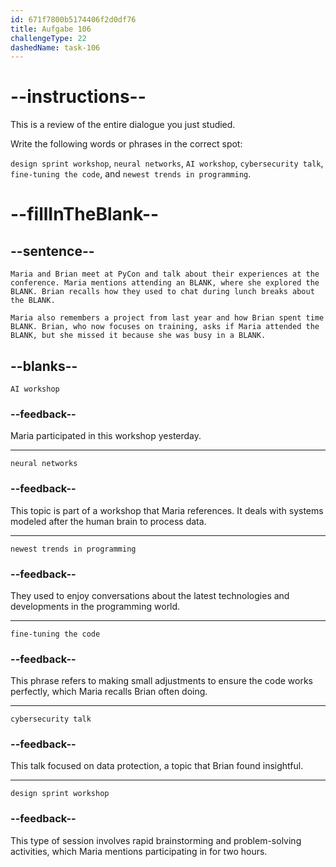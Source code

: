 ```yaml
---
id: 671f7800b5174406f2d0df76
title: Aufgabe 106
challengeType: 22
dashedName: task-106
---
```


# --instructions--

This is a review of the entire dialogue you just studied.

Write the following words or phrases in the correct spot:

`design sprint workshop`, `neural networks`, `AI workshop`, `cybersecurity talk`, `fine-tuning the code`, and `newest trends in programming`.

# --fillInTheBlank--

## --sentence--

`Maria and Brian meet at PyCon and talk about their experiences at the conference. Maria mentions attending an BLANK, where she explored the BLANK. Brian recalls how they used to chat during lunch breaks about the BLANK.`

`Maria also remembers a project from last year and how Brian spent time BLANK. Brian, who now focuses on training, asks if Maria attended the BLANK, but she missed it because she was busy in a BLANK.`

## --blanks--

`AI workshop`

### --feedback--

Maria participated in this workshop yesterday.

---

`neural networks`

### --feedback--

This topic is part of a workshop that Maria references. It deals with systems modeled after the human brain to process data.

---

`newest trends in programming`

### --feedback--

They used to enjoy conversations about the latest technologies and developments in the programming world.

---

`fine-tuning the code`

### --feedback--

This phrase refers to making small adjustments to ensure the code works perfectly, which Maria recalls Brian often doing.

---

`cybersecurity talk`

### --feedback--

This talk focused on data protection, a topic that Brian found insightful.

---

`design sprint workshop`

### --feedback--

This type of session involves rapid brainstorming and problem-solving activities, which Maria mentions participating in for two hours.
